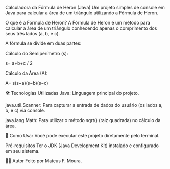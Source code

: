 Calculadora da Fórmula de Heron (Java)
Um projeto simples de console em Java para calcular a área de um triângulo utilizando a Fórmula de Heron.

O que é a Fórmula de Heron?
A Fórmula de Heron é um método para calcular a área de um triângulo conhecendo apenas o comprimento dos seus três lados (a, b, e c).

A fórmula se divide em duas partes:

Cálculo do Semiperímetro (s):

s= a+b+c / 2

Cálculo da Área (A):

A= s(s−a)(s−b)(s−c)

 
🛠️ Tecnologias Utilizadas
Java: Linguagem principal do projeto.

java.util.Scanner: Para capturar a entrada de dados do usuário (os lados a, b, e c) via console.

java.lang.Math: Para utilizar o método sqrt() (raiz quadrada) no cálculo da área.

🚀 Como Usar
Você pode executar este projeto diretamente pelo terminal.

Pré-requisitos
Ter o JDK (Java Development Kit) instalado e configurado em seu sistema.

👨‍💻 Autor
Feito por Mateus F. Moura.

